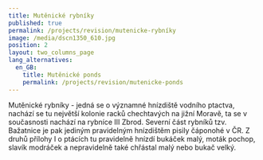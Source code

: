 ```yaml
---
title: Mutěnické rybníky
published: true
permalink: /projects/revision/mutenicke-rybníky
image: /media/dscn1350_610.jpg
position: 2
layout: two_columns_page
lang_alternatives:
  en_GB:
    title: Mutěnické ponds
    permalink: /projects/revision/mutenicke-ponds
---
```

Mutěnické rybníky  - jedná se o významné hnízdiště vodního ptactva, nachází se tu největší kolonie racků chechtavých na jižní Moravě, ta se v současnosti nachází na rybníce III Zbrod. Severní část rybníků tzv. Bažatnice je pak jediným pravidelným hnízdištěm pisily čáponohé v ČR. Z druhů přílohy I o ptácích tu pravidelně hnízdí bukáček malý, moták pochop, slavík modráček a nepravidelně také chřástal malý nebo bukač velký.
